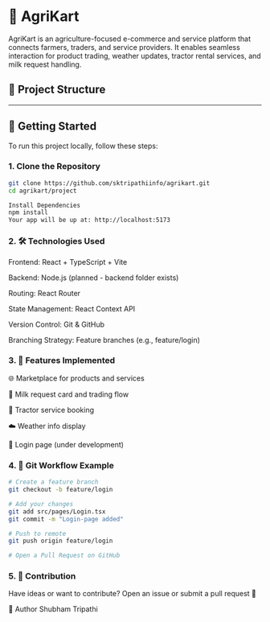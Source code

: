 # 🌾 AgriKart

AgriKart is an agriculture-focused e-commerce and service platform that connects farmers, traders, and service providers. It enables seamless interaction for product trading, weather updates, tractor rental services, and milk request handling.

## 📁 Project Structure


---

## 🚀 Getting Started

To run this project locally, follow these steps:

### 1. Clone the Repository

```bash
git clone https://github.com/sktripathiinfo/agrikart.git
cd agrikart/project

Install Dependencies
npm install
Your app will be up at: http://localhost:5173 
```

### 2. 🛠️ Technologies Used

Frontend: React + TypeScript + Vite

Backend: Node.js (planned - backend folder exists)

Routing: React Router

State Management: React Context API

Version Control: Git & GitHub

Branching Strategy: Feature branches (e.g., feature/login)

### 3. 🧪 Features Implemented
🌐 Marketplace for products and services

🧀 Milk request card and trading flow

🚜 Tractor service booking

☁️ Weather info display

🔐 Login page (under development)

### 4. 🧾 Git Workflow Example

```bash
# Create a feature branch
git checkout -b feature/login

# Add your changes
git add src/pages/Login.tsx
git commit -m "Login-page added"

# Push to remote
git push origin feature/login

# Open a Pull Request on GitHub
```
### 5. 🤝 Contribution
Have ideas or want to contribute? Open an issue or submit a pull request 🚀



👤 Author
Shubham Tripathi
